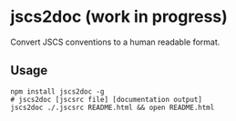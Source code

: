 # jscs2doc (work in progress)

Convert JSCS conventions to a human readable format.

## Usage

```shell
npm install jscs2doc -g
# jscs2doc [jscsrc file] [documentation output]
jscs2doc ./.jscsrc README.html && open README.html
```
